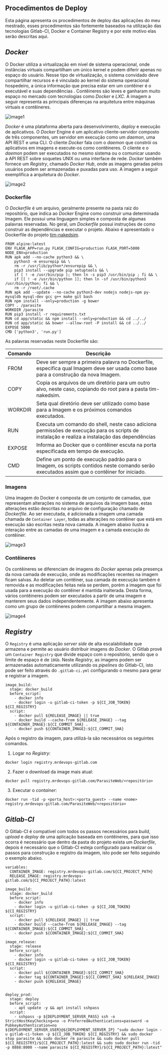 ## Procedimentos de Deploy

Esta página apresenta os procedimentos de deploy das aplicações do meu mestrado, esses procedimentos são fortemente baseados na utilização das tecnologias Gitlab-CI, Docker e Container Registry e por este motivo elas serão descritas aqui.  

## *Docker*

O Docker utiliza a virtualização em nível de sistema operacional, onde instâncias virtuais compartilham um único kernel e podem diferir apenas no espaço do usuário. Nesse tipo de virtualização, o sistema convidado deve compartilhar recursos e é vinculado ao kernel do sistema operacional hospedeiro, a única informação que precisa estar em um contêiner é o executável e suas dependências . Contêineres são leves e ganharam muito espaço no mercado
com tecnologias como *Docker* e *LXC*. A imagem a seguir representa as principais diferenças na arquitetura entre máquinas virtuais e contêineres.

![image1](uploads/314474fe2cad8c748fbb3ee590859905/image1.png)


*Docker* é uma plataforma aberta para desenvolvimento, *deploy* e execução de aplicativos. O *Docker* Engine é um aplicativo cliente-servidor composto de três componentes, um servidor em execução como um *daemon*, uma API REST e uma CLI. O cliente *Docker* fala com o *daemon* que constrói os aplicativos em imagens e execute-os como contêineres. O cliente e o *daemon* podem ser executados no mesmo sistema ou o comunicar usando a API REST sobre soquetes UNIX ou uma interface de rede. *Docker* também fornece um *Registry*, chamado *Docker Hub*, onde as imagens geradas pelos usuários podem ser armazenadas e puxadas para uso. A imagem a seguir exemplifica a arquitetura do *Docker*.

![image2](uploads/18dc3090f6ca952b35a484c08420eb2f/image2.png)

### Dockerfile

O *Dockerfile* é um arquivo, geralmente presente na pasta raiz do repositório, que indica ao *Docker* Engine como construir uma determinada Imagem. Ele possui uma linguagem simples e composta de algumas palavras reservadas. No geral, um *Dockerfile* possui instruções de como construir as dependências e executar o projeto. Abaixo é apresentado o Dockerfile do projeto [tim-nakedsim](https://gitlab.com/electricdreams/tim-nakedsim).

```
FROM alpine:latest
ENV FLASK_APP=run.py FLASK_CONFIG=production FLASK_PORT=5000 NODE_ENV=production
RUN apk add --no-cache python3 && \
    python3 -m ensurepip && \
    rm -r /usr/lib/python*/ensurepip && \
    pip3 install --upgrade pip setuptools && \
    if [ ! -e /usr/bin/pip ]; then ln -s pip3 /usr/bin/pip ; fi && \
    if [[ ! -e /usr/bin/python ]]; then ln -sf /usr/bin/python3 /usr/bin/python; fi && \
    rm -r /root/.cache
RUN apk add --update --no-cache python3-dev nodejs nodejs-npm py-mysqldb mysql-dev gcc g++ make git bash
RUN npm install --only=production -g bower
COPY . /parasite
WORKDIR /parasite
RUN pip3 install -r requirements.txt
RUN cd app/static && npm install --only=production && cd ../../
RUN cd app/static && bower --allow-root -P install && cd ../../
EXPOSE 5000
CMD ['python3', 'run.py']
```

As palavras reservadas neste Dockerfile são:


|    **Comando**    |      **Descrição**           |
| ----------------- | -----------------------------|
| FROM      | Deve ser sempre a primeira palavra no Dockerfile, especifica qual Imagem deve ser usada como base para a construção da nova Imagem. |
| COPY      | Copia os arquivos de um diretório para um outro alvo, neste caso, copiando do root para a pasta tim-nakedsim. |
| WORKDIR   | Seta qual diretório deve ser utilizado como base para a Imagem e os próximos comandos executados. |
| RUN       | Executa um comando do shell, neste caso adiciona permissões de execução para os scripts de instalação e realiza a instalação das dependências |
| EXPOSE    | Informa ao Docker que o contêiner escuta na porta especificada em tempo de execução. |
| CMD       | Define um ponto de execução padrão para o Imagem, os scripts contidos neste comando serão executados assim que o contêiner for iniciado. |

### Imagens

Uma imagem do Docker é composta de um conjunto de camadas, que representam alterações no sistema de arquivos da imagem base, estas alterações estão descritas no arquivo de configuração chamado de *Dockerfile*. Ao ser executada, é adicionada a imagem uma camada chamada de `Container Layer`, todas as alterações no contêiner que está em execução são escritas nesta nova camada. A imagem abaixo ilustra a interação entre as camadas de uma imagem e a camada execução do contêiner.

![image3](uploads/1beb20835b24cc83a8eaa3cb3cd3e1b7/image3.jpg)


### Contêineres

Os contêineres se diferenciam de imagens do *Docker* apenas pela presença da nova camada de execução, onde as modificações recentes na imagem ficam salvas. Ao deletar um contêiner, sua camada de execução também é removida e as modificações feitas nela se perdem, porém a imagem que foi usada para a execução do contêiner é mantida inalterada. Desta forma, vários contêineres podem ser executados a partir de uma imagem e manterem seus dados independentemente. A imagem abaixo apresenta como um grupo de contêineres podem compartilhar a mesma imagem.

![image4](uploads/7d684b0e86ba66d88777c5b774ad29d9/image4.jpg)


## *Registry*

O `Registry` é uma aplicação *server side* de alta escalabilidade que armazena e permite ao usuário distribuir imagens do *Docker*. O Gitlab provê um `Container Registry` que divide espaço com o repositório, sendo que o limite de espaço é de `10Gb`. Neste *Registry*, as imagens podem ser armazenadas automaticamente utilizando os *pipelines* do Gitlab-CI, isto pode ser feito através do `.gitlab-ci.yml` configurando o mesmo para gerar e registrar a imagem.


```
image_build:
  stage: docker_build
  before_script:
    - docker info
    - docker login -u gitlab-ci-token -p ${CI_JOB_TOKEN} ${CI_REGISTRY}
  script:
    - docker pull ${RELEASE_IMAGE} || true
    - docker build --cache-from ${RELEASE_IMAGE} --tag ${CONTAINER_IMAGE}:${CI_COMMIT_SHA} .
    - docker push ${CONTAINER_IMAGE}:${CI_COMMIT_SHA}
```



Após o registro da imagem, para utilizá-la são necessários os seguintes comandos.

1.  Logar no *Registry*:

```
docker login registry.mrdevops-gitlab.com
```

2.  Fazer o download da image mais atual:

```
docker pull registry.mrdevops-gitlab.com/ParasiteWeb/<repositório>
```

3.  Executar o *container*:

```
docker run -tid -p <porta_host>:<porta_guest> --name <nome> registry.mrdevops-gitlab.com/ParasiteWeb/<repositório>
```

## *Gitlab-CI*

O Gitlab-CI é compatível com todos os passos necessários para *build*, *upload* e *deploy* de uma aplicação baseada em contêineres, para que isso ocorra é necessário que dentro da pasta do projeto exista um *Dockerfile*, depois é necessário que o Gitlab-CI esteja configurado para realizar os passos para construção e registro da imagem, isto pode ser feito seguindo o exemplo abaixo.

```
variables:
  CONTAINER_IMAGE: registry.mrdevops-gitlab.com/${CI_PROJECT_PATH}
  RELEASE_IMAGE: registry.mrdevops-gitlab.com/${CI_PROJECT_PATH}:latest

image_build:
  stage: docker_build
  before_script:
    - docker info
    - docker login -u gitlab-ci-token -p ${CI_JOB_TOKEN} ${CI_REGISTRY}
  script:
    - docker pull ${RELEASE_IMAGE} || true
    - docker build --cache-from ${RELEASE_IMAGE} --tag ${CONTAINER_IMAGE}:${CI_COMMIT_SHA} .
    - docker push ${CONTAINER_IMAGE}:${CI_COMMIT_SHA}

image_release:
  stage: release
  before_script:
    - docker info
    - docker login -u gitlab-ci-token -p ${CI_JOB_TOKEN} ${CI_REGISTRY}
  script:
    - docker pull ${CONTAINER_IMAGE}:${CI_COMMIT_SHA}
    - docker tag ${CONTAINER_IMAGE}:${CI_COMMIT_SHA} ${RELEASE_IMAGE}
    - docker push ${RELEASE_IMAGE}


deploy_prod:
  stage: deploy
  before_script: 
    - apt update -y && apt install sshpass
  script:
    - sshpass -p ${DEPLOYMENT_SERVER_PASS} ssh -o StrictHostKeyChecking=no -o PreferredAuthentications=password -o PubkeyAuthentication=no ${DEPLOYMENT_SERVER_USER}@${DEPLOYMENT_SERVER_IP} "sudo docker login -u gitlab-ci-token -p ${CI_JOB_TOKEN} ${CI_REGISTRY} && sudo docker stop parasite && sudo docker rm parasite && sudo docker pull ${CI_REGISTRY}/${CI_PROJECT_PATH}:latest && sudo sudo docker run -tid -p 8888:8000 --name parasite ${CI_REGISTRY}/${CI_PROJECT_PATH}:latest"

```